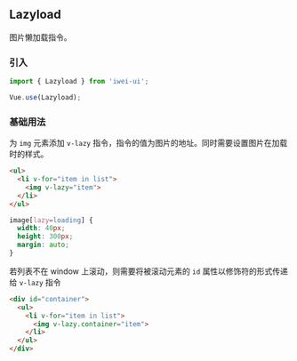## Lazyload
图片懒加载指令。

### 引入
```javascript
import { Lazyload } from 'iwei-ui';

Vue.use(Lazyload);
```

### 基础用法
为 `img` 元素添加 `v-lazy` 指令，指令的值为图片的地址。同时需要设置图片在加载时的样式。
```html
<ul>
  <li v-for="item in list">
    <img v-lazy="item">
  </li>
</ul>
```
```css
image[lazy=loading] {
  width: 40px;
  height: 300px;
  margin: auto;
}
```

若列表不在 window 上滚动，则需要将被滚动元素的 `id` 属性以修饰符的形式传递给 `v-lazy` 指令
```html
<div id="container">
  <ul>
    <li v-for="item in list">
      <img v-lazy.container="item">
    </li>
  </ul>
</div>
```